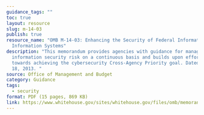 ```yaml
---
guidance_tags: ""
toc: true
layout: resource
slug: m-14-03
publish: true
resource_name: "OMB M-14-03: Enhancing the Security of Federal Information and
  Information Systems"
description: "This memorandum provides agencies with guidance for managing
  information security risk on a continuous basis and builds upon efforts
  towards achieving the cybersecurity Cross-Agency Priority goal. Dated November
  18, 2013. "
source: Office of Management and Budget
category: Guidance
tags:
  - security
format: PDF (15 pages, 869 KB)
link: https://www.whitehouse.gov/sites/whitehouse.gov/files/omb/memoranda/2014/m-14-03.pdf
---
```

